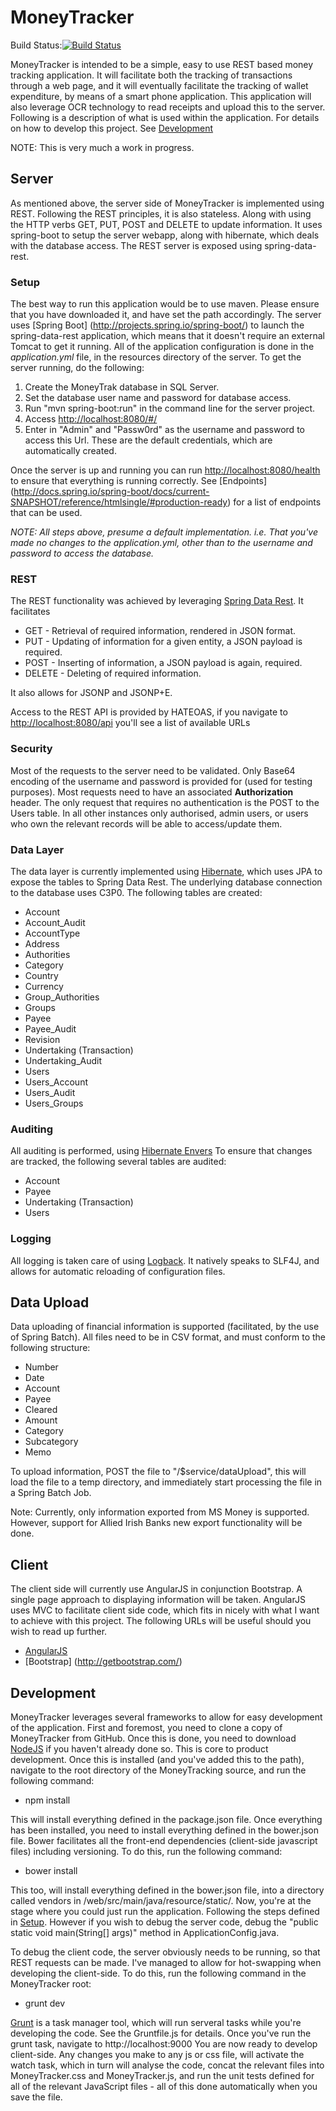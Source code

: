# MoneyTracker

Build Status:[![Build Status](https://travis-ci.org/Ruaghain/MoneyTracker.svg?branch=master)](https://travis-ci.org/Ruaghain/MoneyTracker)

MoneyTracker is intended to be a simple, easy to use REST based money tracking application. It will facilitate both the tracking of transactions through a web page, and it will eventually 
facilitate the tracking of wallet expenditure, by means of a smart phone application. This application will also leverage OCR technology to read receipts and upload this to the server. 
Following is a description of what is used within the application. For details on how to develop this project. See [Development](#development)

NOTE: This is very much a work in progress.

## Server

As mentioned above, the server side of MoneyTracker is implemented using REST. Following the REST principles, it is also stateless. Along with using the HTTP verbs GET, PUT, POST and DELETE 
to update information. It uses spring-boot to setup the server webapp, along with hibernate, which deals with the database access. The REST server is exposed using spring-data-rest.

### <a name="setup"></a> Setup

The best way to run this application would be to use maven. Please ensure that you have downloaded it, and have set the path accordingly. The server uses [Spring Boot] (http://projects.spring.io/spring-boot/) 
to launch the spring-data-rest application, which means that it doesn't require an external Tomcat to get it running. All of the application configuration is done in the
*application.yml* file, in the resources directory of the server. To get the server running, do the following:

1. Create the MoneyTrak database in SQL Server.
2. Set the database user name and password for database access.
3. Run "mvn spring-boot:run" in the command line for the server project.
4. Access <http://localhost:8080/#/>
5. Enter in "Admin" and "Passw0rd" as the username and password to access this Url. These are the default credentials, which are automatically created.

Once the server is up and running you can run <http://localhost:8080/health> to ensure that everything is running correctly. See [Endpoints] (http://docs.spring.io/spring-boot/docs/current-SNAPSHOT/reference/htmlsingle/#production-ready) for
a list of endpoints that can be used.
 
*NOTE: All steps above, presume a default implementation. i.e. That you've made no changes to the application.yml, other than to the username and password to access the database.*

### REST

The REST functionality was achieved by leveraging [Spring Data Rest](http://www.springsource.org/spring-data/rest). It facilitates

* GET - Retrieval of required information, rendered in JSON format.
* PUT - Updating of information for a given entity, a JSON payload is required.
* POST - Inserting of information, a JSON payload is again, required.
* DELETE - Deleting of required information.

It also allows for JSONP and JSONP+E.

Access to the REST API is provided by HATEOAS, if you navigate to <http://localhost:8080/api> you'll see a list of available URLs

### Security

Most of the requests to the server need to be validated. Only Base64 encoding of the username and password is provided for (used for testing purposes).
Most requests need to have an associated **Authorization** header. The only request that requires no authentication is the POST to the Users table. In all other instances only authorised, admin users, or users who own the relevant records
will be able to access/update them.

### Data Layer

The data layer is currently implemented using [Hibernate](http://www.hibernate.org/), which uses JPA to expose the tables to Spring Data Rest. The underlying database connection to the database uses C3P0. The following tables are created:

* Account
* Account_Audit
* AccountType
* Address
* Authorities
* Category
* Country
* Currency
* Group_Authorities
* Groups
* Payee
* Payee_Audit
* Revision
* Undertaking (Transaction)
* Undertaking_Audit
* Users
* Users_Account
* Users_Audit
* Users_Groups

### Auditing

All auditing is performed, using [Hibernate Envers](http://docs.jboss.org/envers/docs/) To ensure that changes are tracked, the following several tables are audited:

* Account
* Payee
* Undertaking (Transaction)
* Users

### Logging

All logging is taken care of using [Logback](http://logback.qos.ch/). It natively speaks to SLF4J, and allows for automatic reloading of configuration files.

## Data Upload

Data uploading of financial information is supported (facilitated, by the use of Spring Batch). All files need to be in CSV format, and must conform to the following structure:
 
 * Number
 * Date
 * Account
 * Payee
 * Cleared
 * Amount
 * Category
 * Subcategory
 * Memo

To upload information, POST the file to "/$service/dataUpload", this will load the file to a temp directory, and immediately start processing the file in a Spring Batch Job. 

Note: Currently, only information exported from MS Money is supported. However, support for Allied Irish Banks new export functionality will be done. 

## Client

The client side will currently use AngularJS in conjunction Bootstrap. A single page approach to displaying information will be taken. AngularJS uses MVC to facilitate client side code,
which fits in nicely with what I want to achieve with this project. The following URLs will be useful should you wish to read up further.

  * [AngularJS](http://angularjs.org/)
  * [Bootstrap] (http://getbootstrap.com/)


## <a name="development"></a> Development

MoneyTracker leverages several frameworks to allow for easy development of the application. First and foremost, you need to clone a copy of MoneyTracker from GitHub. Once this is done, 
you need to download [NodeJS](https://nodejs.org/) if you haven't already done so. This is core to product development. Once this is installed (and you've added this to the path), navigate to 
the root directory of the MoneyTracking source, and run the following command:

* npm install

This will install everything defined in the package.json file. Once everything has been installed, you need to install everything defined in the bower.json file. Bower facilitates all the front-end
dependencies (client-side javascript files) including versioning. To do this, run the following command:
 
* bower install
 
This too, will install everything defined in the bower.json file, into a directory called vendors in /web/src/main/java/resource/static/. Now, you're at the stage where you could just run the 
application. Following the steps defined in [Setup](#setup). However if you wish to debug the server code, debug the "public static void main(String[] args)" method in ApplicationConfig.java.

To debug the client code, the server obviously needs to be running, so that REST requests can be made. I've managed to allow for hot-swapping when developing the client-side. To do this, run the 
following command in the MoneyTracker root:
 
 * grunt dev
 
[Grunt](http://gruntjs.com/) is a task manager tool, which will run serveral tasks while you're developing the code. See the Gruntfile.js for details. Once you've run the grunt task, navigate to 
http://localhost:9000 You are now ready to develop client-side. Any changes you make to any js or css file, will activate the watch task, which in turn will analyse the code, concat the relevant 
files into MoneyTracker.css and MoneyTracker.js, and run the unit tests defined for all of the relevant JavaScript files - all of this done automatically when you save the file.
       
